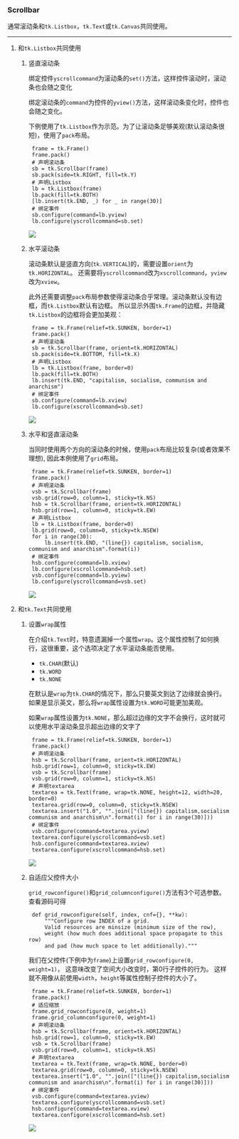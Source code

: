 ### Scrollbar 

通常滚动条和`tk.Listbox`，`tk.Text`或`tk.Canvas`共同使用。

--------------------------------------

1. 和`tk.Listbox`共同使用
    
    1. 竖直滚动条

        绑定控件`yscrollcommand`为滚动条的`set()`方法，这样控件滚动时，滚动条也会随之变化
        
        绑定滚动条的`command`为控件的`yview()`方法，这样滚动条变化时，控件也会随之变化。
        
        下例使用了`tk.Listbox`作为示范。为了让滚动条足够美观(默认滚动条很短)，使用了`pack`布局。
        
            frame = tk.Frame()
            frame.pack()
            # 声明滚动条
            sb = tk.Scrollbar(frame)
            sb.pack(side=tk.RIGHT, fill=tk.Y)
            # 声明Listbox
            lb = tk.Listbox(frame)
            lb.pack(fill=tk.BOTH)
            [lb.insert(tk.END, _) for _ in range(30)]
            # 绑定事件
            sb.configure(command=lb.yview)
            lb.configure(yscrollcommand=sb.set)
        
        ![](static/4639c9eda1da87ba0c88b9adafbe9d22.png)
        
    2. 水平滚动条
    
        滚动条默认是竖直方向(`tk.VERTICAL`)的，需要设置`orient`为`tk.HORIZONTAL`。
        还需要将`yscrollcommand`改为`xscrollcommand`，`yview`改为`xview`。
        
        此外还需要调整`pack`布局参数使得滚动条合乎常理。滚动条默认没有边框，而`tk.Listbox`默认有边框。
        所以显示外围`tk.Frame`的边框，并隐藏`tk.Listbox`的边框将会更加美观：
        
            frame = tk.Frame(relief=tk.SUNKEN, border=1)
            frame.pack()
            # 声明滚动条
            sb = tk.Scrollbar(frame, orient=tk.HORIZONTAL)
            sb.pack(side=tk.BOTTOM, fill=tk.X)
            # 声明Listbox
            lb = tk.Listbox(frame, border=0)
            lb.pack(fill=tk.BOTH)
            lb.insert(tk.END, "capitalism, socialism, communism and anarchism")
            # 绑定事件
            sb.configure(command=lb.xview)
            lb.configure(xscrollcommand=sb.set)
            
        ![](static/2038eab3f5e6b7a47d192e846c1a2a80.png)
        
    3. 水平和竖直滚动条
        
        当同时使用两个方向的滚动条的时候，使用`pack`布局比较复杂(或者效果不理想),
        因此本例使用了`grid`布局。
        
            frame = tk.Frame(relief=tk.SUNKEN, border=1)
            frame.pack()
            # 声明滚动条
            vsb = tk.Scrollbar(frame)
            vsb.grid(row=0, column=1, sticky=tk.NS)
            hsb = tk.Scrollbar(frame, orient=tk.HORIZONTAL)
            hsb.grid(row=1, column=0, sticky=tk.EW)
            # 声明Listbox
            lb = tk.Listbox(frame, border=0)
            lb.grid(row=0, column=0, sticky=tk.NSEW)
            for i in range(30):
                lb.insert(tk.END, "(line{}) capitalism, socialism, communism and anarchism".format(i))
            # 绑定事件
            hsb.configure(command=lb.xview)
            lb.configure(xscrollcommand=hsb.set)
            vsb.configure(command=lb.yview)
            lb.configure(yscrollcommand=vsb.set)
        
        ![](static/26fa6adb41e32ca969dc4975e6131b72.png)
        
2. 和`tk.Text`共同使用

    1. 设置`wrap`属性
        
        在介绍`tk.Text`时，特意遗漏掉一个属性`wrap`。这个属性控制了如何换行，这很重要，这个选项决定了水平滚动条能否使用。
        
        * `tk.CHAR`(默认)
        * `tk.WORD`
        * `tk.NONE`
        
        在默认是`wrap`为`tk.CHAR`的情况下，那么只要英文到达了边缘就会换行。
        如果是显示英文，那么将`wrap`属性设置为`tk.WORD`可能更加美观。
        
        如果`wrap`属性设置为`tk.NONE`，那么超过边缘的文字不会换行，这时就可以使用水平滚动条显示超出边缘的文字了
        
            frame = tk.Frame(relief=tk.SUNKEN, border=1)
            frame.pack()
            # 声明滚动条
            hsb = tk.Scrollbar(frame, orient=tk.HORIZONTAL)
            hsb.grid(row=1, column=0, sticky=tk.EW)
            vsb = tk.Scrollbar(frame)
            vsb.grid(row=0, column=1, sticky=tk.NS)
            # 声明textarea
            textarea = tk.Text(frame, wrap=tk.NONE, height=12, width=20, border=0)
            textarea.grid(row=0, column=0, sticky=tk.NSEW)
            textarea.insert("1.0", "".join(["(line{}) capitalism,socialism communism and anarchism\n".format(i) for i in range(30)]))
            # 绑定事件
            vsb.configure(command=textarea.yview)
            textarea.configure(yscrollcommand=vsb.set)
            hsb.configure(command=textarea.xview)
            textarea.configure(xscrollcommand=hsb.set)
            
        ![](static/3c525d8e214235849cf8755e939b8190.png)
        
    2. 自适应父控件大小
        
        `grid_rowconfigure()`和`grid_columnconfigure()`方法有3个可选参数。
        查看源码可得
        
            def grid_rowconfigure(self, index, cnf={}, **kw):
                """Configure row INDEX of a grid.
                Valid resources are minsize (minimum size of the row),
                weight (how much does additional space propagate to this row)
                and pad (how much space to let additionally)."""
        
        我们在父控件(下例中为`frame`)上设置`grid_rowconfigure(0, weight=1)`，
        这意味改变了空间大小改变时，第0行子控件的行为。
        这样就不用像从前使用`width`，`height`等属性控制子控件的大小了。
        
            frame = tk.Frame(relief=tk.SUNKEN, border=1)
            frame.pack()
            # 适应缩放
            frame.grid_rowconfigure(0, weight=1)
            frame.grid_columnconfigure(0, weight=1)
            # 声明滚动条
            hsb = tk.Scrollbar(frame, orient=tk.HORIZONTAL)
            hsb.grid(row=1, column=0, sticky=tk.EW)
            vsb = tk.Scrollbar(frame)
            vsb.grid(row=0, column=1, sticky=tk.NS)
            # 声明textarea
            textarea = tk.Text(frame, wrap=tk.NONE, border=0)
            textarea.grid(row=0, column=0, sticky=tk.NSEW)
            textarea.insert("1.0", "".join(["(line{}) capitalism,socialism communism and anarchism\n".format(i) for i in range(30)]))
            # 绑定事件
            vsb.configure(command=textarea.yview)
            textarea.configure(yscrollcommand=vsb.set)
            hsb.configure(command=textarea.xview)
            textarea.configure(xscrollcommand=hsb.set)
            
        ![](static/09e4bcb3273014d7e25b7f2b66211876.png)